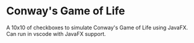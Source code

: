 # Conway's Game of Life
A 10x10 of checkboxes to simulate Conway's Game of Life using JavaFX.\
Can run in vscode with JavaFX support.
